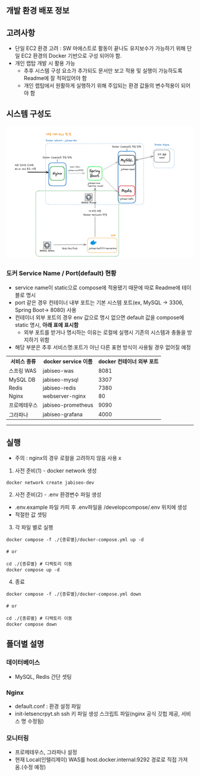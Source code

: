 

## 개발 환경 배포 정보



## 고려사항
- 단일 EC2 환경 고려 : SW 마에스트로 활동이 끝나도 유지보수가 가능하기 위해 단일 EC2 환경의 Docker 기반으로 구성 되어야 함.
- 개인 랩탑 개발 시 활용 가능 
  - 추후 시스템 구성 요소가 추가되도 문서만 보고 적용 및 실행이 가능하도록 Readme에 잘 적혀있어야 함
  - 개인 랩탑에서 원활하게 실행하기 위해 주입되는 환경 값들의 변수적용이 되어야 함

## 시스템 구성도

<img src="./images/devserver.png" width="900">


### 도커 Service Name / Port(default) 현황
- service name이 static으로 compose에 적용됐기 때문에 따로 Readme에 테이블로 명시
- port 같은 경우 컨테이너 내부 포트는 기본 시스템 포트(ex, MySQL -> 3306, Spring Boot-> 8080) 사용 
- 컨테이너 외부 포트의 경우 env 값으로 명시 없으면 default 값을 compose에 static 명시, **아래 표에 표시함**
  -  외부 포트를 받거나 명시하는 이유는 로컬에 실행시 기존의 시스템과 충돌을 방지하기 위함 
- 해당 부분은 추후 서비스명:포트가 아닌 다른 표현 방식이 사용될 경우 없어질 예정

<table>
    <tr>
        <th>서비스 종류</th>
        <th>docker service 이름</th>
        <th>docker 컨테이너 외부 포트 </th>
    </tr>
    <tr>
        <td>
            스프링 WAS 
        </td>
        <td>
            jabiseo-was
        </td>
        <td>
            8081
        </td>
    </tr>
    <tr>
        <td>
            MySQL DB 
        </td>
        <td>
            jabiseo-mysql
        </td>
        <td>
            3307
        </td>
    </tr>
    <tr>
        <td>
            Redis
        </td>
        <td>
            jabiseo-redis
        </td>
        <td>
            7380
        </td>
    </tr>
    <tr>
        <td>
            Nginx
        </td>
        <td>
            webserver-nginx
        </td>
        <td>
            80
        </td>
    </tr>
    <tr>
        <td>
            프로메테우스
        </td>
        <td>
            jabiseo-prometheus
        </td>
        <td>
            9090
        </td>
    </tr>
    <tr>
        <td>
            그라파나
        </td>
        <td>
            jabiseo-grafana
        </td>
        <td>
            4000
        </td>
    </tr>
</table>

---

## 실행
- 주의 : nginx의 경우 로컬을 고려하지 않음 사용 x

1. 사전 준비(1) - docker network 생성
```shell
docker network create jabiseo-dev
```

2. 사전 준비(2) - .env 환경변수 파일 생성
  - .env.example 파일 카피 후 .env파일을 /developcompose/.env 위치에 생성
  - 적절한 값 셋팅

3. 각 파일 별로 실행

```shell
docker compose -f ./{종류별}/docker-compose.yml up -d

# or
 
cd ./{종류별} # 디렉토리 이동
docker compose up -d
```

4. 종료
```shell
docker compose -f ./{종류별}/docker-compose.yml down

# or
 
cd ./{종류별} # 디렉토리 이동
docker compose down
```

## 폴더별 설명

### 데이터베이스
- MySQL, Redis 간단 셋팅

### Nginx
- default.conf : 환경 설정 파일
- init-letsencrpyt.sh  ssh 키 파일 생성 스크립트 파일(nginx 공식 깃헙 제공, 서비스 명 수정됨)

### 모니터링
- 프로메테우스, 그라파나 설정
- 현재 Local(인텔리제이) WAS를 host.docker.internal:9292 경로로 직접 가져옴.(수정 예정)
